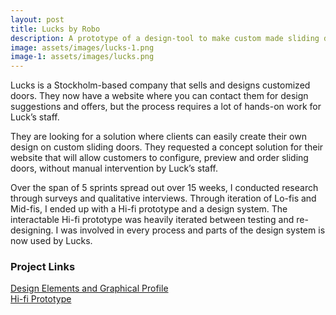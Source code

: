 ```yaml
---
layout: post
title: Lucks by Robo
description: A prototype of a design-tool to make custom made sliding doors.
image: assets/images/lucks-1.png
image-1: assets/images/lucks.png
---
```


Lucks is a Stockholm-based company that sells and designs customized doors. They now have a website where you can contact them for design suggestions and offers, but the process requires a lot of hands-on work for Luck’s staff.

They are looking for a solution where clients can easily create their own design on custom sliding doors. They requested a concept solution for their website that will allow customers to configure, preview and order sliding doors, without manual intervention by Luck’s staff.

Over the span of 5 sprints spread out over 15 weeks, I conducted research through surveys and qualitative interviews. Through iteration of Lo-fis and Mid-fis, I ended up with a Hi-fi prototype and a design system. The interactable Hi-fi prototype was heavily iterated between testing and re-designing. I was involved in every process and parts of the design system is now used by Lucks.


<h3>Project Links</h3>
<a href="https://marvelapp.com/2i6bj88/screen/42217456">Design Elements and Graphical Profile</a>
<br>
<a href="https://marvelapp.com/2ie61gi/screen/42512292">Hi-fi Prototype</a>

<span class="image main"><img src="{{ site.baseurl }}/{{ page.image-1 }}" alt="" /></span>

